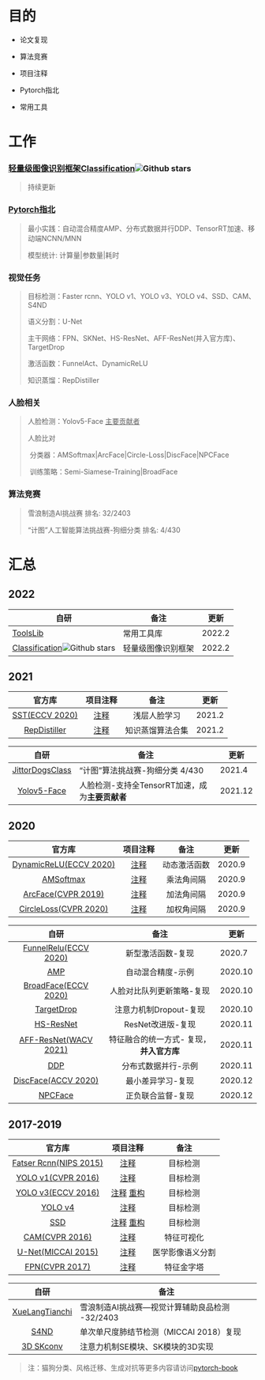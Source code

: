 

# 目的

- 论文复现
- 算法竞赛
- 项目注释 

- Pytorch指北 
- 常用工具

# 工作

### [轻量级图像识别框架Classification](https://github.com/bobo0810/Classification)![Github stars](https://img.shields.io/github/stars/bobo0810/Classification.svg)

> 持续更新

### [Pytorch指北](https://github.com/bobo0810/PytorchGuide)

> 最小实践：自动混合精度AMP、分布式数据并行DDP、TensorRT加速、移动端NCNN/MNN
>
> 模型统计:  计算量|参数量|耗时   

### 视觉任务

> 目标检测：Faster rcnn、YOLO v1、YOLO v3、YOLO v4、SSD、CAM、S4ND
>
> 语义分割：U-Net 
>
> 主干网络：FPN、SKNet、HS-ResNet、AFF-ResNet(并入官方库)、TargetDrop
>
> 激活函数：FunnelAct、DynamicReLU
>
> 知识蒸馏：RepDistiller
>

### 人脸相关

> 人脸检测：Yolov5-Face <u>主要贡献者</u>
>
> 人脸比对
>
> ​		分类器：AMSoftmax|ArcFace|Circle-Loss|DiscFace|NPCFace
>
> ​		训练策略：Semi-Siamese-Training|BroadFace

### 算法竞赛

> 雪浪制造AI挑战赛    排名: 32/2403
>
> “计图”人工智能算法挑战赛-狗细分类  排名: 4/430


# 汇总

## 2022

| 自研                                                         | 备注               | 更新   |
| ------------------------------------------------------------ | ------------------ | ------ |
| [ToolsLib](https://github.com/bobo0810/ToolsLib)             | 常用工具库         | 2022.2 |
| [Classification](https://github.com/bobo0810/Classification)![Github stars](https://img.shields.io/github/stars/bobo0810/Classification.svg) | 轻量级图像识别框架 | 2022.2 |

## 2021

|                         官方库                         |                           项目注释                        |     备注     |  更新  |
| :----------------------------------------------------: | :-------------------------------------------------------: | :----------: | :----: |
| [SST(ECCV 2020)](https://github.com/dituu/Semi-Siamese-Training) | [注释](https://github.com/bobo0810/Semi-Siamese-Training) | 浅层人脸学习 | 2021.2 |
|   [RepDistiller](https://github.com/HobbitLong/RepDistiller)   |     [注释](https://github.com/bobo0810/RepDistiller)      |  知识蒸馏算法合集  | 2021.2 |

|                             自研                             | 备注                                            | 更新    |
| :----------------------------------------------------------: | ----------------------------------------------- | ------- |
| [JittorDogsClass](https://github.com/bobo0810/JittorDogsClass) | “计图”算法挑战赛-狗细分类 4/430                 | 2021.4  |
|   [Yolov5-Face](https://github.com/deepcam-cn/yolov5-face)   | 人脸检测-支持全TensorRT加速，成为**主要贡献者** | 2021.12 |



## 2020

|官方库|项目注释|备注|更新|
|:----:|:---:|:------:|:------:|
|[DynamicReLU(ECCV 2020)](https://github.com/Islanna/DynamicReLU)|[注释](https://github.com/bobo0810/DynamicReLU)|动态激活函数|2020.9|
|[AMSoftmax](https://github.com/cavalleria/cavaface.pytorch)|[注释](https://github.com/bobo0810/FaceVerLoss)|乘法角间隔|2020.9|
|[ArcFace(CVPR 2019)](https://github.com/cavalleria/cavaface.pytorch)|[注释](https://github.com/bobo0810/FaceVerLoss)|加法角间隔|2020.9|
|[CircleLoss(CVPR 2020)](https://github.com/xialuxi/CircleLoss_Face)|[注释](https://github.com/bobo0810/FaceVerLoss)|加权角间隔|2020.9|

|                             自研                             |                   备注                   | 更新    |
| :----------------------------------------------------------: | :--------------------------------------: | ------- |
| [FunnelRelu(ECCV 2020)](https://github.com/bobo0810/FunnelAct_Pytorch) |            新型激活函数-复现             | 2020.7  |
|       [AMP](https://github.com/bobo0810/PytorchGuide)        |            自动混合精度-示例             | 2020.10 |
| [BroadFace(ECCV 2020)](https://github.com/bobo0810/BroadFace) |        人脸对比队列更新策略-复现         | 2020.10 |
|     [TargetDrop](https://github.com/bobo0810/TargetDrop)     |          注意力机制Dropout-复现          | 2020.10 |
|      [HS-ResNet](https://github.com/bobo0810/HS-ResNet)      |            ResNet改进版-复现             | 2020.11 |
| [AFF-ResNet(WACV 2021)](https://github.com/YimianDai/open-aff/blob/master/aff_pytorch/README_CN.md) | 特征融合的统一方式- 复现，**并入官方库** | 2020.11 |
|       [DDP](https://github.com/bobo0810/PytorchGuide)        |           分布式数据并行-示例            | 2020.11 |
| [DiscFace(ACCV 2020)](https://github.com/bobo0810/FaceVerLoss) |            最小差异学习-复现             | 2020.12 |
|      [NPCFace](https://github.com/bobo0810/FaceVerLoss)      |            正负联合监督-复现             | 2020.12 |



## 2017-2019
|官方库|项目注释|备注|
|:----:|:---:|:------:|
|[Fatser Rcnn(NIPS 2015)](https://zhuanlan.zhihu.com/p/32404424)|[注释](https://github.com/bobo0810/PytorchNetHub/tree/master/FasterRcnn_pytorch)|目标检测|
|[YOLO v1(CVPR 2016)](https://github.com/xiongzihua/pytorch-YOLO-v1)|[注释](https://github.com/bobo0810/PytorchNetHub/tree/master/Yolov1_pytorch)|目标检测|
|[YOLO v3(ECCV 2016)](https://github.com/eriklindernoren/PyTorch-YOLOv3)|[注释](https://github.com/bobo0810/PyTorch-YOLOv3-master) [重构](https://github.com/bobo0810/PytorchNetHub/tree/master/Yolov3_pytorch)|目标检测|
|[YOLO v4](https://github.com/Tianxiaomo/pytorch-YOLOv4)|[注释](https://github.com/bobo0810/YOLOv4_Pytorch)|目标检测|
|[SSD](https://github.com/amdegroot/ssd.pytorch)|[注释](https://github.com/bobo0810/pytorchSSD)   [重构](https://github.com/bobo0810/PytorchNetHub/tree/master/SSD_pytorch)|目标检测|
|[CAM(CVPR 2016)](https://github.com/jacobgil/keras-cam)|[注释](https://github.com/bobo0810/PytorchNetHub/tree/master/CAM_pytorch)|特征可视化|
|[U-Net(MICCAI 2015)](https://github.com/milesial/Pytorch-UNet)|[注释](https://github.com/bobo0810/PytorchNetHub/tree/master/UNet_pytorch) |医学影像语义分割|
|[FPN(CVPR 2017)](https://github.com/kuangliu/pytorch-fpn)|[注释](https://github.com/bobo0810/PytorchNetHub/tree/master/FPN_pytorch)|特征金字塔|

|                             自研                             | 备注                                           |
| :----------------------------------------------------------: | ---------------------------------------------- |
| [XueLangTianchi](https://github.com/bobo0810/XueLangTianchi) | 雪浪制造AI挑战赛—视觉计算辅助良品检测 -32/2403 |
|       [S4ND](https://github.com/bobo0810/S4ND_Pytorch)       | 单次单尺度肺结节检测（MICCAI 2018）复现        |
|    [3D SKconv](https://github.com/bobo0810/SKNet_Pytorch)    | 注意力机制SE模块、SK模块的3D实现               |


> 注：猫狗分类、风格迁移、生成对抗等更多内容请访问[pytorch-book](https://github.com/chenyuntc/pytorch-book)

